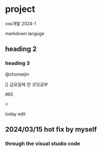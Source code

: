 # project
oss개발 2024-1

markdown languge
## heading 2
### heading 3

@chunsejin

[] 금요일에 한 코딩공부


#65

:fire:

today edit
## 2024/03/15 hot fix by myself
### through the visual studio code
